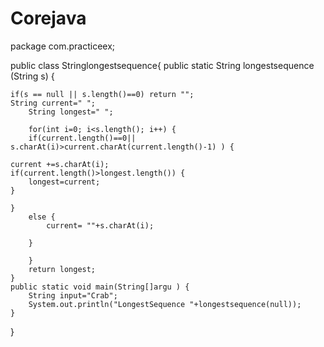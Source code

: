# Corejava
package com.practiceex;

public class Stringlongestsequence{
	public static  String longestsequence (String s) {
  
	if(s == null || s.length()==0) return "";
	String current=" ";
		String longest=" ";
		
		for(int i=0; i<s.length(); i++) {
		if(current.length()==0|| s.charAt(i)>current.charAt(current.length()-1) ) {
			
	current +=s.charAt(i);
	if(current.length()>longest.length()) {
		longest=current;
	}
	
	}
		else {
			current= ""+s.charAt(i);
	
		}
	
		}
		return longest;
	}
	public static void main(String[]argu ) {
		String input="Crab";
		System.out.println("LongestSequence "+longestsequence(null));
	}
}


